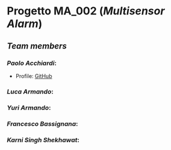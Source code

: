 # Progetto MA_002 (_Multisensor Alarm_)
## _Team members_

### ___Paolo Acchiardi___:
  * Profile: [GitHub](https://github.com/paoloacchiardi)
### ___Luca Armando___:

### ___Yuri Armando___:

### ___Francesco Bassignana___:

### ___Karni Singh Shekhawat___:
